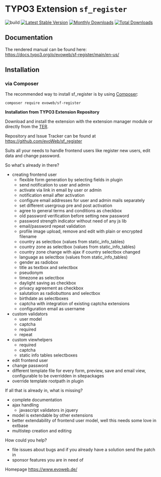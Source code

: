 # TYPO3 Extension ``sf_register``
![build](https://github.com/evoWeb/sf_register/workflows/build/badge.svg?branch=develop)
[![Latest Stable Version](https://poser.pugx.org/evoweb/sf-register/v/stable)](https://packagist.org/packages/evoweb/sf-register)
[![Monthly Downloads](https://poser.pugx.org/evoweb/sf-register/d/monthly)](https://packagist.org/packages/evoweb/sf-register)
[![Total Downloads](https://poser.pugx.org/evoweb/sf-register/downloads)](https://packagist.org/packages/evoweb/sf-register)

## Documentation

The rendered manual can be found here: https://docs.typo3.org/p/evoweb/sf-register/main/en-us/

## Installation

### via Composer

The recommended way to install sf_register is by using [Composer](https://getcomposer.org):

    composer require evoweb/sf-register

**Installation from TYPO3 Extension Repository**

Download and install the extension with the extension manager module or directly from the
[TER](https://extensions.typo3.org/extension/sf_register).

Repository and Issue Tracker can be found at https://github.com/evoWeb/sf_register

Suits all your needs to handle frontend users like register new users, edit data and change password.

So what's already in there?

- creating frontend user
    - flexible form generation by selecting fields in plugin
    - send notification to user and admin
    - activate via link in email by user or admin
    - notification email after activation
    - configure email addresses for user and admin mails separately
    - set different usergroup pre and post activation
    - agree to general terms and conditions as checkbox
    - old password verification before setting new password
    - password strength indicator without need of any js lib
    - email/password repeat validation
    - profile image upload, remove and edit with plain or encrypted filename
    - country as selectbox (values from static_info_tables)
    - country zone as selectbox (values from static_info_tables)
    - country zone change with ajax if country selectbox changed
    - language as selectbox (values from static_info_tables)
    - gender as radiobox
    - title as textbox and selectbox
    - pseudonym
    - timezone as selectbox
    - daylight saving as checkbox
    - privacy agreement as checkbox
    - salutation as radiobuttons and selectbox
    - birthdate as selectboxes
    - captcha with integration of existing captcha extensions
    - configuration email as username
- custom validators
    - user model
    - captcha
    - required
    - repeat
- custom viewhelpers
    - required
    - captcha
    - static info tables selectboxes
- edit frontend user
- change password
- different template file for every form, preview, save and email view, configurable to be overridden in sitepackages
- override template rootpath in plugin

If all that is already in, what is missing?

- complete documentation
- ajax handling
    - javascript validators in jquery
- model is extendable by other extensions
- better extendability of frontend user model, well this needs some love in extbase
- multistep creation and editing

How could you help?

- file issues about bugs and if you already have a solution send the patch in
- sponsor features you are in need of

Homepage https://www.evoweb.de/
